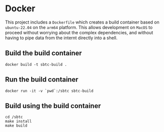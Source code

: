 # Docker

This project includes a `Dockerfile` which creates a build container based on `ubuntu-22.04` on the `arm64` platform.  This allows development on `MacOS` to proceed without worrying about the complex dependencies, and without having to pipe data from the internt directly into a shell.

## Build the build container
```
docker build -t sbtc-build .
```

## Run the build container
```
docker run -it -v `pwd`:/sbtc sbtc-build
```

## Build using the build container
```
cd /sbtc
make install
make build
```
